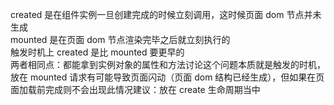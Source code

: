 created 是在组件实例一旦创建完成的时候立刻调用，这时候页面 dom 节点并未生成  
mounted 是在页面 dom 节点渲染完毕之后就立刻执行的  
触发时机上 created 是比 mounted 要更早的  
两者相同点：都能拿到实例对象的属性和方法讨论这个问题本质就是触发的时机，放在 mounted 请求有可能导致页面闪动（页面 dom 结构已经生成），但如果在页面加载前完成则不会出现此情况建议：放在 create 生命周期当中

